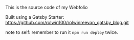 This is the source code of my Webfolio

Built using a Gatsby Starter: https://github.com/rolwin100/rolwinreevan_gatsby_blog.git

note to self: remember to run it `npm run deploy` twice. 
